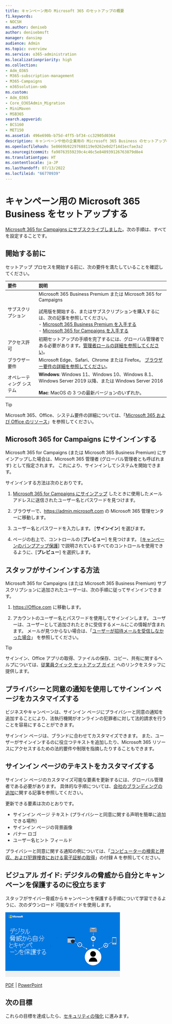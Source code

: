 ```yaml
---
title: キャンペーン用の Microsoft 365 のセットアップの概要
f1.keywords:
- NOCSH
ms.author: deniseb
author: denisebmsft
manager: dansimp
audience: Admin
ms.topic: overview
ms.service: o365-administration
ms.localizationpriority: high
ms.collection:
- Adm_O365
- M365-subscription-management
- M365-Campaigns
- m365solution-smb
ms.custom:
- Adm_O365
- Core_O365Admin_Migration
- MiniMaven
- MSB365
search.appverid:
- BCS160
- MET150
ms.assetid: 496e690b-b75d-4ff5-bf34-cc32905d0364
description: キャンペーンや他の企業用の Microsoft 365 Business のセットアップの概要
ms.openlocfilehash: 5e8669b92297688119e9262e0d2f14d1ecfae3a2
ms.sourcegitcommit: fa90763559239c4c46c5e848939126763879d8e4
ms.translationtype: HT
ms.contentlocale: ja-JP
ms.lasthandoff: 07/13/2022
ms.locfileid: "66770939"
---
```

# <a name="setup-for-microsoft-365-business-for-campaigns"></a>キャンペーン用の Microsoft 365 Business をセットアップする

[Microsoft 365 for Campaigns にサブスクライブしました](get-microsoft-365-campaigns.md)。次の手順は、すべてを設定することです。

## <a name="before-you-begin"></a>開始する前に

セットアップ プロセスを開始する前に、次の要件を満たしていることを確認してください。

| 要件 | 説明 |
|:---|:---|
| サブスクリプション | Microsoft 365 Business Premium または Microsoft 365 for Campaigns <br/><br/> 試用版を開始する、またはサブスクリプションを購入するには、次の記事を参照してください。 <br/>- [Microsoft 365 Business Premium を入手する](get-microsoft-365-business-premium.md)<br/>- [Microsoft 365 for Campaigns を入手する](get-microsoft-365-campaigns.md) |
| アクセス許可  | 初期セットアップの手順を完了するには、グローバル管理者である必要があります。[管理者ロールの詳細を参照してください](../admin/add-users/about-admin-roles.md)。 |
| ブラウザー要件 | Microsoft Edge、Safari、Chrome または Firefox。 [ブラウザー要件の詳細を参照してください](https://www.microsoft.com/microsoft-365/microsoft-365-and-office-resources#coreui-heading-uyetipy)。  |
| オペレーティング システム | **Windows**: Windows 11、Windows 10、Windows 8.1、Windows Server 2019 以降、または Windows Server 2016<br/><br/>**Mac**: MacOS の 3 つの最新バージョンのいずれか。 |

> [!TIP]
> Microsoft 365、Office、システム要件の詳細については、「[Microsoft 365 および Office のリソース](https://www.microsoft.com/microsoft-365/microsoft-365-and-office-resources)」を参照してください。

## <a name="sign-in-to-microsoft-365-for-campaigns"></a>Microsoft 365 for Campaigns にサインインする

Microsoft 365 for Campaigns (または Microsoft 365 Business Premium) にサインアップした場合は、Microsoft 365 管理者 (グローバル管理者とも呼ばれます) として指定されます。 これにより、サインインしてシステムを開始できます。

サインインする方法は次のとおりです。

1. [Microsoft 365 for Campaigns にサインアップ](m365-campaigns-sign-up.md) したときに使用したメール アドレスに送信されたユーザー名とパスワードを見つけます。

2. ブラウザーで、<a href="https://go.microsoft.com/fwlink/p/?linkid=837890" target="_blank"><https://admin.microsoft.com></a> の Microsoft 365 管理センターに移動します。

3. ユーザー名とパスワードを入力します。 [**サインイン**] を選びます。

4. ページの右上で、コントロールの [**プレビュー**] を見つけます。 [[キャンペーンのバンプアップ保護](m365bp-security-overview.md)] で説明されているすべてのコントロールを使用できるように、[**プレビュー**] を選択します。

## <a name="how-your-staff-will-sign-in"></a>スタッフがサインインする方法

Microsoft 365 for Campaigns (または Microsoft 365 Business Premium) サブスクリプションに追加されたユーザーは、次の手順に従ってサインインできます。

1. <a href="https://office.com" target="_blank"><https://Office.com></a> に移動します。

2. アカウントのユーザー名とパスワードを使用してサインインします。 ユーザーは、ユーザーとして追加されたときに受信するメールにこの情報が含まれます。 メールが見つからない場合は、「[ユーザーが招待メールを受信しなかった場合](../admin/simplified-signup/admin-invite-business-standard.md#i-shared-an-email-invite-but-the-user-didnt-receive-the-email)」 を参照してください。

> [!TIP]
> サインイン、Office アプリの取得、ファイルの保存、コピー、共有に関するヘルプについては、[従業員クイック セットアップ ガイド](../admin/setup/employee-quick-setup.md) へのリンクをスタッフに提供します。

## <a name="customize-your-sign-in-page-with-a-privacy-and-consent-notice"></a>プライバシーと同意の通知を使用してサインイン ページをカスタマイズする

ビジネスやキャンペーンは、サインイン ページにプライバシーと同意の通知を追加することにより、法執行機関がオンラインの犯罪者に対して法的請求を行うことを容易にすることができます。

サインイン ページは、ブランドに合わせてカスタマイズできます。 また、ユーザーがサインインするのに役立つテキストを追加したり、Microsoft 365 リソースにアクセスするための法的要件や制限を指摘したりすることもできます。

## <a name="customize-the-text-on-your-sign-in-page"></a>サインイン ページのテキストをカスタマイズする

サインイン ページのカスタマイズ可能な要素を更新するには、グローバル管理者である必要があります。 具体的な手順については、[会社のブランディングの追加](/azure/active-directory/fundamentals/customize-branding)に関する記事を参照してください。

更新できる要素は次のとおりです。

- サインイン ページ テキスト (プライバシーと同意に関する声明を簡単に追加できる場所)
- サインイン ページの背景画像
- バナー ロゴ
- ユーザー名ヒント フィールド

プライバシーと同意に関する通知の例については、「[コンピューターの検索と押収、および犯罪捜査における電子証拠の取得](https://www.justice.gov/sites/default/files/criminal-ccips/legacy/2015/01/14/ssmanual2009.pdf)」の付録 A を参照してください。

## <a name="visual-guide-help-protect-yourself-and-your-campaign-from-digital-threats"></a>ビジュアル ガイド: デジタルの脅威から自分とキャンペーンを保護するのに役立ちます

スタッフがサイバー脅威からキャンペーンを保護する手順について学習できるように、次のダウンロード 可能なガイドを使用します。

[![キャンペーン情報グラフィックを保護するためのセキュリティで保護された画像。](../media/M365-Campaigns-WhatCanUsersDoToSecure-358x201.png)](https://download.microsoft.com/download/f/c/5/fc58bc0c-773a-4ac8-a232-6f986f61ef58/M365CampaignsWhatCanUsersDoToSecure.pdf)

[PDF](https://download.microsoft.com/download/f/c/5/fc58bc0c-773a-4ac8-a232-6f986f61ef58/M365CampaignsWhatCanUsersDoToSecure.pdf) | [PowerPoint](https://download.microsoft.com/download/f/c/5/fc58bc0c-773a-4ac8-a232-6f986f61ef58/M365CampaignsWhatCanUsersDoToSecure.pptx)

## <a name="next-objective"></a>次の目標

これらの目標を達成したら、[セキュリティの強化](m365bp-security-overview.md) に進みます。
